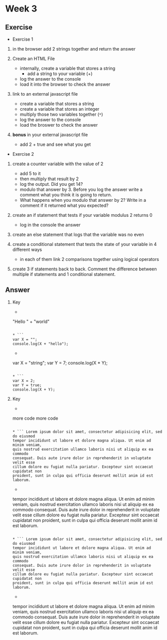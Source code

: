 # Week 3

## Exercise 

* Exercise 1
1. in the browser add 2 strings together and return the answer

1. Create an HTML File
	* internally, create a variable that stores a string
		* add a string to your variable (+)
	* log the answer to the console 
	* load it into the browser to check the answer

1. link to an external javascript file 
	* create a variable that stores a string
	* create a variable that stores an integer
	* multiply those two variables together (`*`)
	* log the answer to the console
	* load the broswer to check the answer
1. **bonus** in your external javascript file 
	* add 2 + true and see what you get

* Exercise 2
1. create a counter variable with the value of 2
	* add 5 to it
	* then multiply that result by 2
	* log the output. Did you get 14?
	* modulo that answer by 3. Before you log the answer write a comment what you think it is going to return.
	* What happens when you modulo that answer by 2? Write in a comment if it returned what you expected?

1. create an if statement that tests if your variable modulus 2 returns 0
	* log in the console the answer

1. create an else statement that logs that the variable was no even

1. create a conditional statement that tests the state of your variable in 4 different ways 
	* in each of them link 2 comparisons together using logical operators

1. create 3 if statements back to back. Comment the difference between multiple if statements and 1 conditional statement. 


## Answer 

1. Key 

	* ```
	"Hello " + "world"
	```
 
	* ```
	var X = "";
	console.log(X + "hello");
	```

	* ```
	var X = "string";
	var Y = 7;
	console.log(X * Y);
	```
	
	* ```
	var X = 2;
	var Y = true;
	console.log(X + Y);
	```
1. Key

	* ```more code
	more code more code
	```

	* ``` Lorem ipsum dolor sit amet, consectetur adipisicing elit, sed do eiusmod
	tempor incididunt ut labore et dolore magna aliqua. Ut enim ad minim veniam,
	quis nostrud exercitation ullamco laboris nisi ut aliquip ex ea commodo
	consequat. Duis aute irure dolor in reprehenderit in voluptate velit esse
	cillum dolore eu fugiat nulla pariatur. Excepteur sint occaecat cupidatat non
	proident, sunt in culpa qui officia deserunt mollit anim id est laborum.
	```

	* ``` Lorem ipsum dolor sit amet, consectetur adipisicing elit, sed do eiusmod
	tempor incididunt ut labore et dolore magna aliqua. Ut enim ad minim veniam,
	quis nostrud exercitation ullamco laboris nisi ut aliquip ex ea commodo
	consequat. Duis aute irure dolor in reprehenderit in voluptate velit esse
	cillum dolore eu fugiat nulla pariatur. Excepteur sint occaecat cupidatat non
	proident, sunt in culpa qui officia deserunt mollit anim id est laborum.
	```

	* ``` Lorem ipsum dolor sit amet, consectetur adipisicing elit, sed do eiusmod
	tempor incididunt ut labore et dolore magna aliqua. Ut enim ad minim veniam,
	quis nostrud exercitation ullamco laboris nisi ut aliquip ex ea commodo
	consequat. Duis aute irure dolor in reprehenderit in voluptate velit esse
	cillum dolore eu fugiat nulla pariatur. Excepteur sint occaecat cupidatat non
	proident, sunt in culpa qui officia deserunt mollit anim id est laborum.
	```

	* ``` Lorem ipsum dolor sit amet, consectetur adipisicing elit, sed do eiusmod
	tempor incididunt ut labore et dolore magna aliqua. Ut enim ad minim veniam,
	quis nostrud exercitation ullamco laboris nisi ut aliquip ex ea commodo
	consequat. Duis aute irure dolor in reprehenderit in voluptate velit esse
	cillum dolore eu fugiat nulla pariatur. Excepteur sint occaecat cupidatat non
	proident, sunt in culpa qui officia deserunt mollit anim id est laborum.
	```
